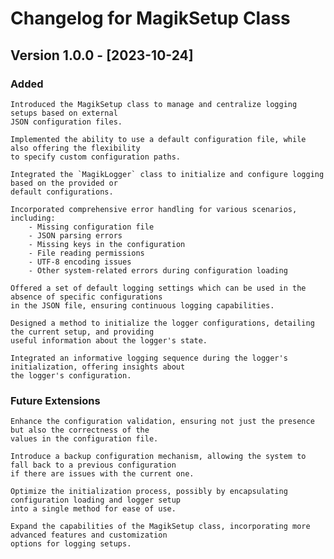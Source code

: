 # Changelog for MagikSetup Class

## Version 1.0.0 - [2023-10-24]

### Added

    Introduced the MagikSetup class to manage and centralize logging setups based on external 
    JSON configuration files.
    
    Implemented the ability to use a default configuration file, while also offering the flexibility 
    to specify custom configuration paths.
    
    Integrated the `MagikLogger` class to initialize and configure logging based on the provided or 
    default configurations.
    
    Incorporated comprehensive error handling for various scenarios, including:
        - Missing configuration file
        - JSON parsing errors
        - Missing keys in the configuration
        - File reading permissions
        - UTF-8 encoding issues
        - Other system-related errors during configuration loading
    
    Offered a set of default logging settings which can be used in the absence of specific configurations 
    in the JSON file, ensuring continuous logging capabilities.
    
    Designed a method to initialize the logger configurations, detailing the current setup, and providing 
    useful information about the logger's state.
    
    Integrated an informative logging sequence during the logger's initialization, offering insights about 
    the logger's configuration.

### Future Extensions

    Enhance the configuration validation, ensuring not just the presence but also the correctness of the 
    values in the configuration file.
    
    Introduce a backup configuration mechanism, allowing the system to fall back to a previous configuration 
    if there are issues with the current one.
    
    Optimize the initialization process, possibly by encapsulating configuration loading and logger setup 
    into a single method for ease of use.
    
    Expand the capabilities of the MagikSetup class, incorporating more advanced features and customization 
    options for logging setups.

